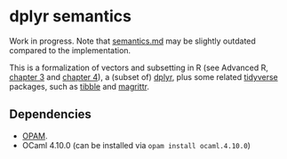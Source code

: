 dplyr semantics
===============

Work in progress. Note that [semantics.md](semantics.md) may be slightly
outdated compared to the implementation.

This is a formalization of vectors and subsetting in R (see Advanced R, [chapter
3](https://adv-r.hadley.nz/vectors-chap.html) and [chapter
4](https://adv-r.hadley.nz/subsetting.html)), a (subset of)
[dplyr](https://dplyr.tidyverse.org/), plus some related
[tidyverse](https://www.tidyverse.org/packages/) packages, such as
[tibble](https://tibble.tidyverse.org/) and
[magrittr](https://magrittr.tidyverse.org/).


Dependencies
------------

  * [OPAM](https://opam.ocaml.org/).
  * OCaml 4.10.0 (can be installed via `opam install ocaml.4.10.0`)

